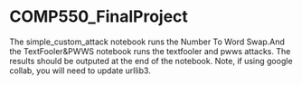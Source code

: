 # COMP550_FinalProject

The simple_custom_attack notebook runs the Number To Word Swap.And the TextFooler&PWWS notebook runs the textfooler and pwws attacks. The results should be outputed at the end of the notebook. Note, if using google collab, you will need to update urllib3.
